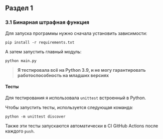 ## Раздел 1
### 3.1 Бинарная штрафная функция

Для запуска программы нужно сначала установить зависимости:
```
pip install -r requirements.txt
```
А затем запустить главный модуль:
```
python main.py
```
> **Я тестировала всё на Python 3.9, и не могу гарантировать работоспособность на младших версиях**

#### Тесты
Для тестирования я использовала `unittest` встроенный в Python.

Чтобы запустить тесты, используется следующая команда:
```
python -m unittest discover
``` 

Также эти тесты запускаются автоматически в CI GitHub Actions после каждого `push`.
